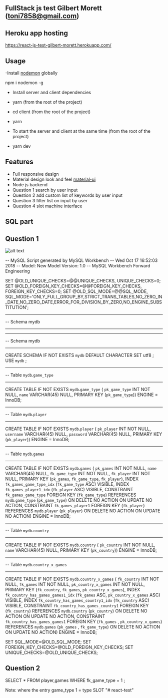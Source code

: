 

## FullStack js test Gilbert Morett (toni7858@gmail.com)


## Heroku app hosting

https://react-js-test-gilbert-morett.herokuapp.com/

## Usage

-Install [nodemon](https://github.com/remy/nodemon) globally

npm i nodemon -g

- Install server and client dependencies


- yarn (from the root of the project)

- cd client (from the root of the project)

- yarn

- To start the server and client at the same time (from the root of the project)

- yarn dev

## Features 

- Full responsive design 
- Material design look and feel [material-ui](https://material-ui.com/)
- Node js backend 
- Question 1 search by user input
- Question 2 add custom list of keywords by user input
- Question 3 filter list on input by user
- Question 4 slot machine interface 


## SQL part

## Question 1
![alt text](https://i.imgur.com/ZkXw7hE.png)

-- MySQL Script generated by MySQL Workbench
-- Wed Oct 17 16:52:03 2018
-- Model: New Model    Version: 1.0
-- MySQL Workbench Forward Engineering

SET @OLD_UNIQUE_CHECKS=@@UNIQUE_CHECKS, UNIQUE_CHECKS=0;
SET @OLD_FOREIGN_KEY_CHECKS=@@FOREIGN_KEY_CHECKS, FOREIGN_KEY_CHECKS=0;
SET @OLD_SQL_MODE=@@SQL_MODE, SQL_MODE='ONLY_FULL_GROUP_BY,STRICT_TRANS_TABLES,NO_ZERO_IN_DATE,NO_ZERO_DATE,ERROR_FOR_DIVISION_BY_ZERO,NO_ENGINE_SUBSTITUTION';

-- -----------------------------------------------------
-- Schema mydb
-- -----------------------------------------------------

-- -----------------------------------------------------
-- Schema mydb
-- -----------------------------------------------------
CREATE SCHEMA IF NOT EXISTS `mydb` DEFAULT CHARACTER SET utf8 ;
USE `mydb` ;

-- -----------------------------------------------------
-- Table `mydb`.`game_type`
-- -----------------------------------------------------
CREATE TABLE IF NOT EXISTS `mydb`.`game_type` (
  `pk_game_type` INT NOT NULL,
  `name` VARCHAR(45) NULL,
  PRIMARY KEY (`pk_game_type`))
ENGINE = InnoDB;


-- -----------------------------------------------------
-- Table `mydb`.`player`
-- -----------------------------------------------------
CREATE TABLE IF NOT EXISTS `mydb`.`player` (
  `pk_player` INT NOT NULL,
  `username` VARCHAR(45) NULL,
  `password` VARCHAR(45) NULL,
  PRIMARY KEY (`pk_player`))
ENGINE = InnoDB;


-- -----------------------------------------------------
-- Table `mydb`.`games`
-- -----------------------------------------------------
CREATE TABLE IF NOT EXISTS `mydb`.`games` (
  `pk_games` INT NOT NULL,
  `name` VARCHAR(45) NULL,
  `fk_game_type` INT NOT NULL,
  `fk_player` INT NOT NULL,
  PRIMARY KEY (`pk_games`, `fk_game_type`, `fk_player`),
  INDEX `fk_games_game_type_idx` (`fk_game_type` ASC) VISIBLE,
  INDEX `fk_games_player1_idx` (`fk_player` ASC) VISIBLE,
  CONSTRAINT `fk_games_game_type`
    FOREIGN KEY (`fk_game_type`)
    REFERENCES `mydb`.`game_type` (`pk_game_type`)
    ON DELETE NO ACTION
    ON UPDATE NO ACTION,
  CONSTRAINT `fk_games_player1`
    FOREIGN KEY (`fk_player`)
    REFERENCES `mydb`.`player` (`pk_player`)
    ON DELETE NO ACTION
    ON UPDATE NO ACTION)
ENGINE = InnoDB;


-- -----------------------------------------------------
-- Table `mydb`.`country`
-- -----------------------------------------------------
CREATE TABLE IF NOT EXISTS `mydb`.`country` (
  `pk_country` INT NOT NULL,
  `name` VARCHAR(45) NULL,
  PRIMARY KEY (`pk_country`))
ENGINE = InnoDB;


-- -----------------------------------------------------
-- Table `mydb`.`country_x_games`
-- -----------------------------------------------------
CREATE TABLE IF NOT EXISTS `mydb`.`country_x_games` (
  `fk_country` INT NOT NULL,
  `fk_games` INT NOT NULL,
  `pk_country_x_games` INT NOT NULL,
  PRIMARY KEY (`fk_country`, `fk_games`, `pk_country_x_games`),
  INDEX `fk_country_has_games_games1_idx` (`fk_games` ASC, `pk_country_x_games` ASC) VISIBLE,
  INDEX `fk_country_has_games_country1_idx` (`fk_country` ASC) VISIBLE,
  CONSTRAINT `fk_country_has_games_country1`
    FOREIGN KEY (`fk_country`)
    REFERENCES `mydb`.`country` (`pk_country`)
    ON DELETE NO ACTION
    ON UPDATE NO ACTION,
  CONSTRAINT `fk_country_has_games_games1`
    FOREIGN KEY (`fk_games` , `pk_country_x_games`)
    REFERENCES `mydb`.`games` (`pk_games` , `fk_game_type`)
    ON DELETE NO ACTION
    ON UPDATE NO ACTION)
ENGINE = InnoDB;


SET SQL_MODE=@OLD_SQL_MODE;
SET FOREIGN_KEY_CHECKS=@OLD_FOREIGN_KEY_CHECKS;
SET UNIQUE_CHECKS=@OLD_UNIQUE_CHECKS;


## Question 2




SELECT * 
  FROM player,games WHERE  fk_game_type = 1 ;

  Note: where the entry game_type 1 = type SLOT
"# react-test" 
